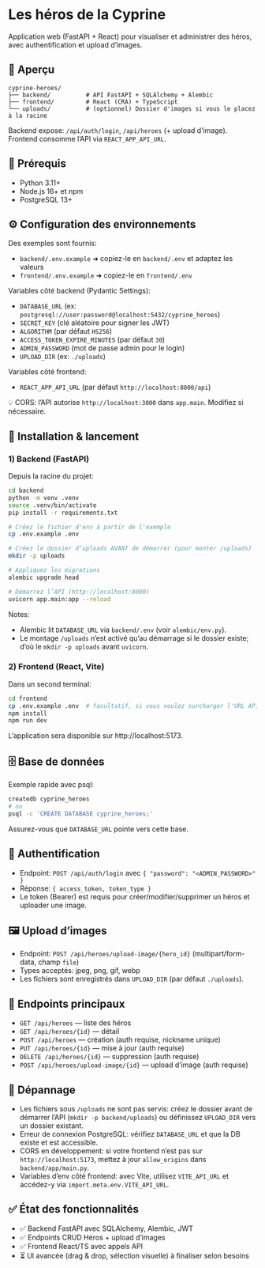 # Les héros de la Cyprine

Application web (FastAPI + React) pour visualiser et administrer des héros, avec authentification et upload d’images.

## 🧭 Aperçu

```
cyprine-heroes/
├── backend/          # API FastAPI + SQLAlchemy + Alembic
├── frontend/         # React (CRA) + TypeScript
└── uploads/          # (optionnel) Dossier d'images si vous le placez à la racine
```

Backend expose: `/api/auth/login`, `/api/heroes` (+ upload d’image). Frontend consomme l’API via `REACT_APP_API_URL`.

## 🧱 Prérequis

- Python 3.11+
- Node.js 16+ et npm
- PostgreSQL 13+

## ⚙️ Configuration des environnements

Des exemples sont fournis:
- `backend/.env.example` ➜ copiez-le en `backend/.env` et adaptez les valeurs
- `frontend/.env.example` ➜ copiez-le en `frontend/.env`

Variables côté backend (Pydantic Settings):
- `DATABASE_URL` (ex: `postgresql://user:password@localhost:5432/cyprine_heroes`)
- `SECRET_KEY` (clé aléatoire pour signer les JWT)
- `ALGORITHM` (par défaut `HS256`)
- `ACCESS_TOKEN_EXPIRE_MINUTES` (par défaut `30`)
- `ADMIN_PASSWORD` (mot de passe admin pour le login)
- `UPLOAD_DIR` (ex: `./uploads`)

Variables côté frontend:
- `REACT_APP_API_URL` (par défaut `http://localhost:8000/api`)

💡 CORS: l’API autorise `http://localhost:3000` dans `app.main`. Modifiez si nécessaire.

## 🚀 Installation & lancement

### 1) Backend (FastAPI)

Depuis la racine du projet:

```bash
cd backend
python -m venv .venv
source .venv/bin/activate
pip install -r requirements.txt

# Créez le fichier d'env à partir de l'exemple
cp .env.example .env

# Créez le dossier d’uploads AVANT de démarrer (pour monter /uploads)
mkdir -p uploads

# Appliquez les migrations
alembic upgrade head

# Démarrez l’API (http://localhost:8000)
uvicorn app.main:app --reload
```

Notes:
- Alembic lit `DATABASE_URL` via `backend/.env` (voir `alembic/env.py`).
- Le montage `/uploads` n’est activé qu’au démarrage si le dossier existe; d’où le `mkdir -p uploads` avant `uvicorn`.

### 2) Frontend (React, Vite)

Dans un second terminal:

```bash
cd frontend
cp .env.example .env  # facultatif, si vous voulez surcharger l'URL API (VITE_API_URL)
npm install
npm run dev
```

L’application sera disponible sur http://localhost:5173.

## 🗄️ Base de données

Exemple rapide avec psql:

```bash
createdb cyprine_heroes
# ou
psql -c 'CREATE DATABASE cyprine_heroes;'
```

Assurez-vous que `DATABASE_URL` pointe vers cette base.

## 🔐 Authentification

- Endpoint: `POST /api/auth/login` avec `{ "password": "<ADMIN_PASSWORD>" }`
- Réponse: `{ access_token, token_type }`
- Le token (Bearer) est requis pour créer/modifier/supprimer un héros et uploader une image.

## 🖼️ Upload d’images

- Endpoint: `POST /api/heroes/upload-image/{hero_id}` (multipart/form-data, champ `file`)
- Types acceptés: jpeg, png, gif, webp
- Les fichiers sont enregistrés dans `UPLOAD_DIR` (par défaut `./uploads`).

## 🔌 Endpoints principaux

- `GET /api/heroes` — liste des héros
- `GET /api/heroes/{id}` — détail
- `POST /api/heroes` — création (auth requise, nickname unique)
- `PUT /api/heroes/{id}` — mise à jour (auth requise)
- `DELETE /api/heroes/{id}` — suppression (auth requise)
- `POST /api/heroes/upload-image/{id}` — upload d’image (auth requise)

## 🧪 Dépannage

- Les fichiers sous `/uploads` ne sont pas servis: créez le dossier avant de démarrer l’API (`mkdir -p backend/uploads`) ou définissez `UPLOAD_DIR` vers un dossier existant.
- Erreur de connexion PostgreSQL: vérifiez `DATABASE_URL` et que la DB existe et est accessible.
- CORS en développement: si votre frontend n’est pas sur `http://localhost:5173`, mettez à jour `allow_origins` dans `backend/app/main.py`.
- Variables d’env côté frontend: avec Vite, utilisez `VITE_API_URL` et accédez-y via `import.meta.env.VITE_API_URL`.

## ✅ État des fonctionnalités

- ✅ Backend FastAPI avec SQLAlchemy, Alembic, JWT
- ✅ Endpoints CRUD Héros + upload d’images
- ✅ Frontend React/TS avec appels API
- ⏳ UI avancée (drag & drop, sélection visuelle) à finaliser selon besoins